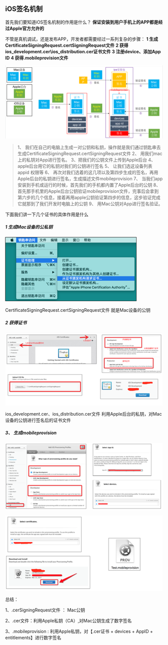 ## iOS签名机制

首先我们要知道iOS签名机制的作用是什么？
**保证安装到用户手机上的APP都是经过Apple官方允许的**



不管是真机调试，还是发布APP，开发者都需要经过一系列复杂的步骤：
 **1 生成CertificateSigningRequest.certSigningRequest文件**
 **2 获得ios_development.cer\ios_distribution.cer证书文件**
 **3 注册device、添加App ID**
 **4 获得.mobileprovision文件**



![](image/iOS签名01.png)

>1、 我们在自己的电脑上生成一对公钥和私钥，操作就是我们通过钥匙串去生成CertificateSigningRequest.certSigningRequest文件
> 2、 用我们mac上的私钥对App进行签名。
> 3、把我们的公钥文件上传到Apple后台
> 4、 apple后台用它的私钥对我们的公钥进行签名
> 5、 让我们选这设备列表 appid 权限等
> 6、 再次对我们选着的这几项以及第四步生成的签名，再用Apple后台的私钥进行签名，生成描述文件mobileprovision
> 7、 当我们app安装到手机或运行的时候，首先我们的手机都内置了Apple后台的公钥
> 8、 首先那手机里的Apple后台公钥验证mobileprovision文件，完事后会拿到第六步的几个信息，接着再用apple公钥验证第四步的信息，这步验证完成它就那到了我们开发时电脑上的公钥
> 9、 用Mac公钥对App进行签名验证。



下面我们讲一下几个证书的具体作用是什么

##### 1 生成Mac设备的公私钥

![](image/iOS签名02.png)



CertificateSigningRequest.certSigningRequest文件
就是Mac设备的公钥



##### 2 获得证书

![](image/iOS签名03.png)

ios_development.cer、ios_distribution.cer文件
利用Apple后台的私钥，对Mac设备的公钥进行签名后的证书文件



##### 3、 生成mobileprovision

![](image/iOS签名04.png)

![](image/iOS签名05.png)



总结：

1、.cerSigningRequest文件 ： Mac公钥

2、.cer文件：利用Apple私钥（CA）,对Mac公钥生成了数字签名

3、.mobileprovision : 	利用Apple私钥，对【.cer证书 + devices + AppID + entitlements】进行数字签名